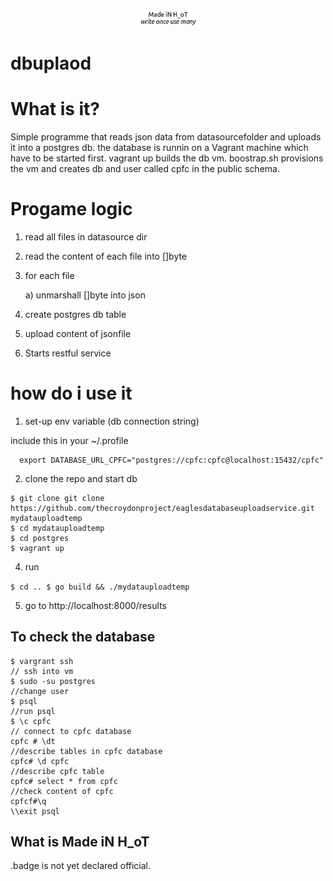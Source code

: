 
<p align="center">
  <img src="madeinhot.jpg" width="100"/>
</p>

# dbuplaod


# What is it?

Simple programme that reads json data from datasourcefolder and uploads it into a postgres db.
the database is runnin on a Vagrant machine which have to be started first.  vagrant up builds
the db vm.  boostrap.sh provisions the vm and creates db and user called cpfc in the public schema.

# Progame logic

1) read all files in datasource dir

2) read the content of each file into []byte

3) for each file

    a) unmarshall []byte into json

2) create postgres db table

3) upload content of jsonfile

4) Starts restful service


# how do i use it



1)  set-up env variable (db connection string)

  include this in your ~/.profile
```
  export DATABASE_URL_CPFC="postgres://cpfc:cpfc@localhost:15432/cpfc"

```

2) clone the repo and start db

```
$ git clone git clone https://github.com/thecroydonproject/eaglesdatabaseuploadservice.git  mydatauploadtemp
$ cd mydatauploadtemp
$ cd postgres
$ vagrant up

``````
4) run

``
$ cd ..
$ go build && ./mydatauploadtemp
``

5) go to http://localhost:8000/results

## To check the database

```
$ vargrant ssh                                                               // ssh into vm
$ sudo -su postgres                                                      //change user
$ psql                                                                          //run psql
$ \c cpfc                                                                       // connect to cpfc database
cpfc # \dt                                                                     //describe tables in cpfc database
cpfc# \d cpfc                                                                 //describe cpfc table
cpfc# select * from cpfc                                                //check content of cpfc
cpfcf#\q                                                                    \\exit psql
```

 ## What is Made iN H_oT


[logo]: https://github.com/thecroydonproject/eaglesdatabaseuploadservice/madeinhot.jpg "software written by UK Home Office Technology"
.badge is not yet declared official.




